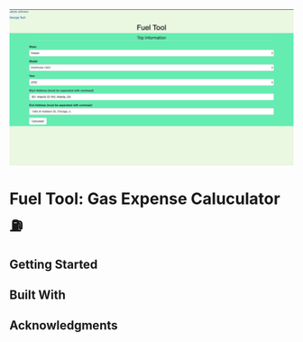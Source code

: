 <img src="https://github.com/jj10306/fuel_tool/blob/master/demo_images/main_page.png">

# Fuel Tool: Gas Expense Caluculator :fuelpump:



## Getting Started




## Built With




## Acknowledgments


